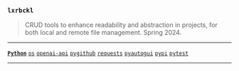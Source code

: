 ### `lxrbckl`
> CRUD tools to enhance readability and abstraction in projects, for both local and remote file management. Spring 2024.

---

[**`Python`**]()
[`os`]()
[`openai-api`]()
[`pygithub`]()
[`requests`]()
[`pyautogui`]()
[`pypi`]()
[`pytest`]()

---